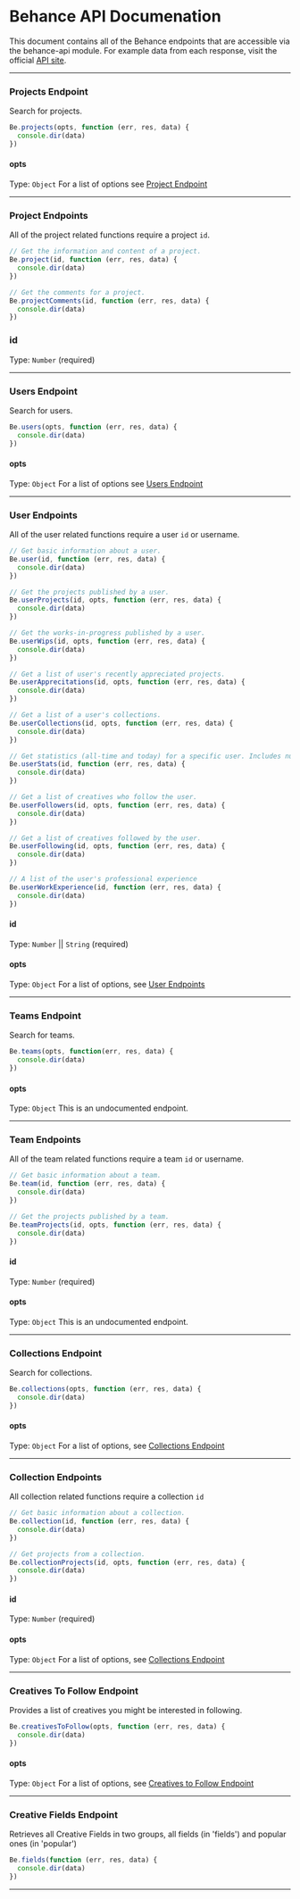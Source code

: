 # Behance API Documenation
This document contains all of the Behance endpoints that are accessible via the behance-api module. For example data from each response, visit the official [API site](https://www.behance.net/dev/api/endpoints/).

---

### Projects Endpoint
Search for projects.  

```javascript
Be.projects(opts, function (err, res, data) {
  console.dir(data)
})
```

#### opts
Type: `Object`
For a list of options see [Project Endpoint](https://www.behance.net/dev/api/endpoints/1)

---

### Project Endpoints
All of the project related functions require a project `id`.

```javascript
// Get the information and content of a project.  
Be.project(id, function (err, res, data) {
  console.dir(data)
})

// Get the comments for a project.   
Be.projectComments(id, function (err, res, data) {
  console.dir(data)
})
```

### id
Type: `Number` (required)

---

### Users Endpoint
Search for users.  

```javascript
Be.users(opts, function (err, res, data) {
  console.dir(data)
})
```

#### opts
Type: `Object`
For a list of options see [Users Endpoint](https://www.behance.net/dev/api/endpoints/2)

---

### User Endpoints
All of the user related functions require a user `id` or username.

```javascript
// Get basic information about a user.
Be.user(id, function (err, res, data) {
  console.dir(data)
})

// Get the projects published by a user.  
Be.userProjects(id, opts, function (err, res, data) {
  console.dir(data)
})

// Get the works-in-progress published by a user.  
Be.userWips(id, opts, function (err, res, data) {
  console.dir(data)
})

// Get a list of user's recently appreciated projects.  
Be.userApprecitations(id, opts, function (err, res, data) {
  console.dir(data)
})

// Get a list of a user's collections.  
Be.userCollections(id, opts, function (err, res, data) {
  console.dir(data)
})

// Get statistics (all-time and today) for a specific user. Includes number of project views, appreciations, comments, and profile views.
Be.userStats(id, function (err, res, data) {
  console.dir(data)
})

// Get a list of creatives who follow the user.  
Be.userFollowers(id, opts, function (err, res, data) {
  console.dir(data)
})

// Get a list of creatives followed by the user.  
Be.userFollowing(id, opts, function (err, res, data) {
  console.dir(data)
})

// A list of the user's professional experience
Be.userWorkExperience(id, function (err, res, data) {
  console.dir(data)
})
```

#### id
Type: `Number` || `String` (required)

#### opts
Type: `Object`
For a list of options, see [User Endpoints](https://www.behance.net/dev/api/endpoints/2)

---

### Teams Endpoint
Search for teams.  

```javascript
Be.teams(opts, function(err, res, data) {
  console.dir(data)
})
```

#### opts
Type: `Object`
This is an undocumented endpoint.

---

### Team Endpoints
All of the team related functions require a team `id` or username.

```javascript
// Get basic information about a team.
Be.team(id, function (err, res, data) {
  console.dir(data)
})

// Get the projects published by a team.  
Be.teamProjects(id, opts, function (err, res, data) {
  console.dir(data)
})
```

#### id
Type: `Number` (required)

#### opts
Type: `Object`
This is an undocumented endpoint.

---

### Collections Endpoint
Search for collections.  

```javascript
Be.collections(opts, function (err, res, data) {
  console.dir(data)
})
```

#### opts
Type: `Object`
For a list of options, see [Collections Endpoint](https://www.behance.net/dev/api/endpoints/5)

---

### Collection Endpoints
All collection related functions require a collection `id`

```javascript
// Get basic information about a collection.
Be.collection(id, function (err, res, data) {
  console.dir(data)
})

// Get projects from a collection.  
Be.collectionProjects(id, opts, function (err, res, data) {
  console.dir(data)
})
```

#### id
Type: `Number` (required)

#### opts
Type: `Object`
For a list of options, see [Collections Endpoint](https://www.behance.net/dev/api/endpoints/5)

---

### Creatives To Follow Endpoint
Provides a list of creatives you might be interested in following.  

```javascript
Be.creativesToFollow(opts, function (err, res, data) {
  console.dir(data)
})
```

#### opts
Type: `Object`
For a list of options, see [Creatives to Follow Endpoint](https://www.behance.net/dev/api/endpoints/9)

---

### Creative Fields Endpoint
Retrieves all Creative Fields in two groups, all fields (in 'fields') and popular ones (in 'popular')

```javascript
Be.fields(function (err, res, data) {
  console.dir(data)
})
```

---